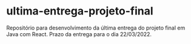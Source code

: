 # ultima-entrega-projeto-final

Repositório para desenvolvimento da última entrega do projeto final em Java com React. Prazo da entrega para o dia 22/03/2022.
